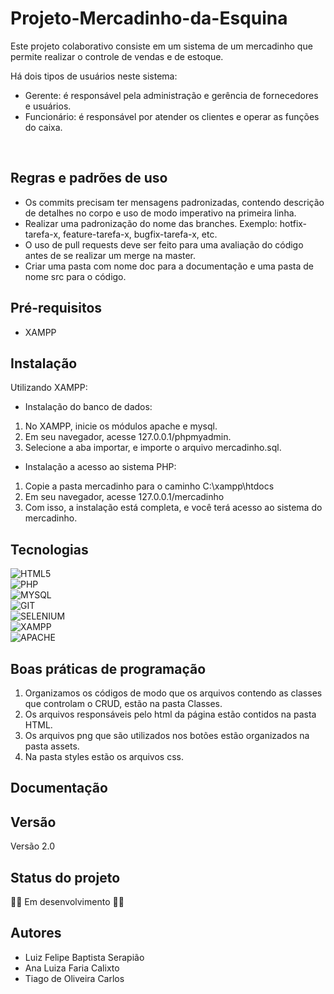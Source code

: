 # Projeto-Mercadinho-da-Esquina

Este projeto colaborativo consiste em um sistema de um mercadinho que permite realizar o controle de vendas e de estoque.

Há dois tipos de usuários neste sistema: 
- Gerente: é responsável pela administração e gerência de fornecedores e usuários.
- Funcionário: é responsável por atender os clientes e operar as funções do caixa.

<br>

## Regras e padrões de uso

- Os commits precisam ter mensagens padronizadas, contendo descrição de detalhes no corpo e uso de modo imperativo na primeira linha.
- Realizar uma padronização do nome das branches. Exemplo: hotfix-tarefa-x, feature-tarefa-x, bugfix-tarefa-x, etc.
- O uso de pull requests deve ser feito para uma avaliação do código antes de se realizar um merge na master.
- Criar uma pasta com nome doc para a documentação e uma pasta de nome src para o código.

## Pré-requisitos

- XAMPP

## Instalação

Utilizando XAMPP:

- Instalação do banco de dados:
1. No XAMPP, inicie os módulos apache e mysql.
2. Em seu navegador, acesse 127.0.0.1/phpmyadmin.
3. Selecione a aba importar, e importe o arquivo mercadinho.sql.


- Instalação a acesso ao sistema PHP:
1. Copie a pasta mercadinho para o caminho C:\xampp\htdocs
2. Em seu navegador, acesse 127.0.0.1/mercadinho
3. Com isso, a instalação está completa, e você terá acesso ao sistema do mercadinho.

## Tecnologias

![HTML5](https://img.shields.io/badge/HTML5-E34F26?style=for-the-badge&logo=html5&logoColor=white) <br>
![PHP](https://img.shields.io/badge/PHP-777BB4?style=for-the-badge&logo=php&logoColor=white) <br>
![MYSQL](https://img.shields.io/badge/MySQL-005C84?style=for-the-badge&logo=mysql&logoColor=white) <br>
![GIT](https://img.shields.io/badge/Git-F05032?style=for-the-badge&logo=git&logoColor=white) <br>
![SELENIUM](https://img.shields.io/badge/Selenium-43B02A?style=for-the-badge&logo=Selenium&logoColor=white) <br>
![XAMPP](https://img.shields.io/badge/Xampp-F37623?style=for-the-badge&logo=xampp&logoColor=white) <br>
![APACHE](https://img.shields.io/badge/Apache-D22128?style=for-the-badge&logo=Apache&logoColor=white) <br>

## Boas práticas de programação

1. Organizamos os códigos de modo que os arquivos contendo as classes que controlam o CRUD, estão na pasta Classes. 
2. Os arquivos responsáveis pelo html da página estão contidos na pasta HTML.
3. Os arquivos png que são utilizados nos botões estão organizados na pasta assets.
4. Na pasta styles estão os arquivos css.

## Documentação

## Versão

Versão 2.0 

## Status do projeto

:technologist: Em desenvolvimento :technologist:

## Autores

- Luiz Felipe Baptista Serapião
- Ana Luiza Faria Calixto
- Tiago de Oliveira Carlos
